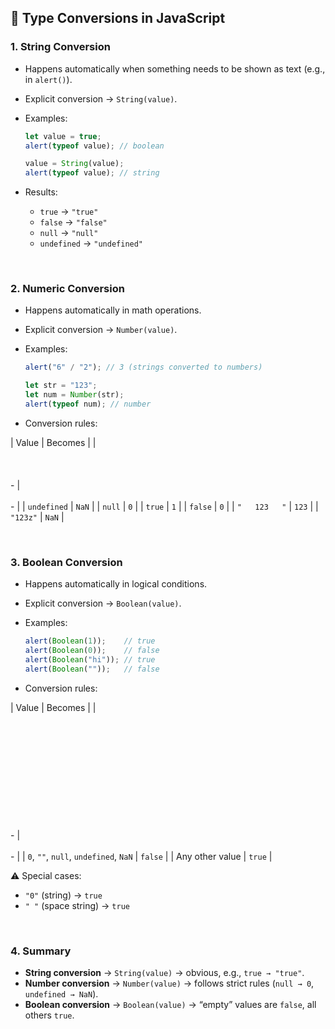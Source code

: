 
## 🔹 Type Conversions in JavaScript

### 1. **String Conversion**

* Happens automatically when something needs to be shown as text (e.g., in `alert()`).
* Explicit conversion → `String(value)`.
* Examples:

  ```js
  let value = true;
  alert(typeof value); // boolean

  value = String(value);
  alert(typeof value); // string
  ```
* Results:

  * `true` → `"true"`
  * `false` → `"false"`
  * `null` → `"null"`
  * `undefined` → `"undefined"`

<br>

### 2. **Numeric Conversion**

* Happens automatically in math operations.
* Explicit conversion → `Number(value)`.
* Examples:

  ```js
  alert("6" / "2"); // 3 (strings converted to numbers)

  let str = "123";
  let num = Number(str);
  alert(typeof num); // number
  ```
* Conversion rules:

| Value         | Becomes |
| <br><br><br><br>- | <br><br>- |
| `undefined`   | `NaN`   |
| `null`        | `0`     |
| `true`        | `1`     |
| `false`       | `0`     |
| `"   123   "` | `123`   |
| `"123z"`      | `NaN`   |

<br>

### 3. **Boolean Conversion**

* Happens automatically in logical conditions.
* Explicit conversion → `Boolean(value)`.
* Examples:

  ```js
  alert(Boolean(1));    // true
  alert(Boolean(0));    // false
  alert(Boolean("hi")); // true
  alert(Boolean(""));   // false
  ```
* Conversion rules:

| Value                                 | Becomes |
| <br><br><br><br><br><br><br><br><br><br><br><br>- | <br><br>- |
| `0`, `""`, `null`, `undefined`, `NaN` | `false` |
| Any other value                       | `true`  |

⚠️ Special cases:

* `"0"` (string) → `true`
* `" "` (space string) → `true`

<br>

### 4. **Summary**

* **String conversion** → `String(value)` → obvious, e.g., `true → "true"`.
* **Number conversion** → `Number(value)` → follows strict rules (`null → 0`, `undefined → NaN`).
* **Boolean conversion** → `Boolean(value)` → “empty” values are `false`, all others `true`.
